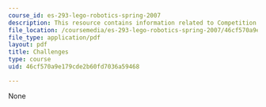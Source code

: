 ```yaml
---
course_id: es-293-lego-robotics-spring-2007
description: This resource contains information related to Competition Suggestions.
file_location: /coursemedia/es-293-lego-robotics-spring-2007/46cf570a9e179cde2b60fd7036a59468_MITES_293S07_competitions.pdf
file_type: application/pdf
layout: pdf
title: Challenges
type: course
uid: 46cf570a9e179cde2b60fd7036a59468

---
```

None